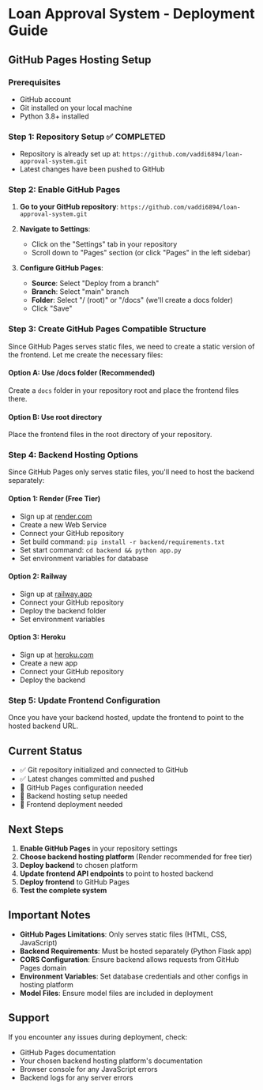 # Loan Approval System - Deployment Guide

## GitHub Pages Hosting Setup

### Prerequisites

- GitHub account
- Git installed on your local machine
- Python 3.8+ installed

### Step 1: Repository Setup ✅ COMPLETED

- Repository is already set up at: `https://github.com/vaddi6894/loan-approval-system.git`
- Latest changes have been pushed to GitHub

### Step 2: Enable GitHub Pages

1. **Go to your GitHub repository**: `https://github.com/vaddi6894/loan-approval-system.git`

2. **Navigate to Settings**:

   - Click on the "Settings" tab in your repository
   - Scroll down to "Pages" section (or click "Pages" in the left sidebar)

3. **Configure GitHub Pages**:
   - **Source**: Select "Deploy from a branch"
   - **Branch**: Select "main" branch
   - **Folder**: Select "/ (root)" or "/docs" (we'll create a docs folder)
   - Click "Save"

### Step 3: Create GitHub Pages Compatible Structure

Since GitHub Pages serves static files, we need to create a static version of the frontend. Let me create the necessary files:

#### Option A: Use /docs folder (Recommended)

Create a `docs` folder in your repository root and place the frontend files there.

#### Option B: Use root directory

Place the frontend files in the root directory of your repository.

### Step 4: Backend Hosting Options

Since GitHub Pages only serves static files, you'll need to host the backend separately:

#### Option 1: Render (Free Tier)

- Sign up at [render.com](https://render.com)
- Create a new Web Service
- Connect your GitHub repository
- Set build command: `pip install -r backend/requirements.txt`
- Set start command: `cd backend && python app.py`
- Set environment variables for database

#### Option 2: Railway

- Sign up at [railway.app](https://railway.app)
- Connect your GitHub repository
- Deploy the backend folder
- Set environment variables

#### Option 3: Heroku

- Sign up at [heroku.com](https://heroku.com)
- Create a new app
- Connect your GitHub repository
- Deploy the backend

### Step 5: Update Frontend Configuration

Once you have your backend hosted, update the frontend to point to the hosted backend URL.

## Current Status

- ✅ Git repository initialized and connected to GitHub
- ✅ Latest changes committed and pushed
- 🔄 GitHub Pages configuration needed
- 🔄 Backend hosting setup needed
- 🔄 Frontend deployment needed

## Next Steps

1. **Enable GitHub Pages** in your repository settings
2. **Choose backend hosting platform** (Render recommended for free tier)
3. **Deploy backend** to chosen platform
4. **Update frontend API endpoints** to point to hosted backend
5. **Deploy frontend** to GitHub Pages
6. **Test the complete system**

## Important Notes

- **GitHub Pages Limitations**: Only serves static files (HTML, CSS, JavaScript)
- **Backend Requirements**: Must be hosted separately (Python Flask app)
- **CORS Configuration**: Ensure backend allows requests from GitHub Pages domain
- **Environment Variables**: Set database credentials and other configs in hosting platform
- **Model Files**: Ensure model files are included in deployment

## Support

If you encounter any issues during deployment, check:

- GitHub Pages documentation
- Your chosen backend hosting platform's documentation
- Browser console for any JavaScript errors
- Backend logs for any server errors
